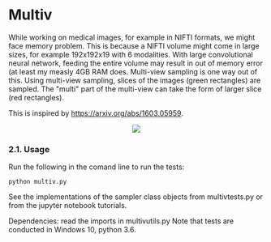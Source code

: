 # Multiv
While working on medical images, for example in NIFTI formats, we might face memory problem. This is because a NIFTI volume might come in large sizes, 
for example 192x192x19 with 6 modalities. With large convolutional neural network, feeding the entire volume may result 
in out of memory error (at least my measly 4GB RAM does. Multi-view sampling is one way out of this. Using multi-view sampling, 
slices of the images (green rectangles) are sampled. The "multi" part of the multi-view can take the form of larger slice (red rectangles).

This is inspired by https://arxiv.org/abs/1603.05959.

<div align="center">
  <img src="https://github.com/etjoa003/medical_imaging/blob/master/multiv/Image%20Store/dualview2D_test.gif">
</div>

### 2.1. Usage
Run the following in the comand line to run the tests: 
```
python multiv.py
```

See the implementations of the sampler class objects from multivtests.py or from the jupyter notebook tutorials.

Dependencies: read the imports in multivutils.py
Note that tests are conducted in Windows 10, python 3.6. 

